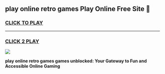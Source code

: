 
## play online retro games Play Online Free Site 👋
<h3>
<a href="https://download.freeplayer.one?title=play_online_retro_games&ref=21F">CLICK TO PLAY</a></h3>
<hr>

<h3>
<a href="https://download.freeplayer.one?title=play_online_retro_games&ref=21F">CLICK 2 PLAY</a>
  
</h3>

<a href="https://download.freeplayer.one?title=play_online_retro_games&ref=21F"><img src="https://cdnb.artstation.com/p/assets/images/images/032/539/853/original/anto-thomas-button-gif.gif"></a>


**play online retro games games unblocked: Your Gateway to Fun and Accessible Online Gaming**

